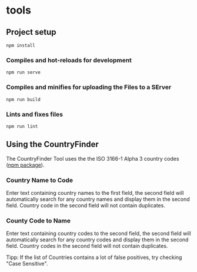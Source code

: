 # tools

## Project setup
```
npm install
```

### Compiles and hot-reloads for development
```
npm run serve
```

### Compiles and minifies for uploading the Files to a SErver
```
npm run build
```

### Lints and fixes files
```
npm run lint
```

## Using the CountryFinder

The CountryFinder Tool uses the the ISO 3166-1 Alpha 3 country codes ([npm package]([hallo](https://www.npmjs.com/package/i18n-iso-countries))).

### Country Name to Code

Enter text containing country names to the first field, the second field will automatically search for any country names and display them in the second field. Country code in the second field will not contain duplicates.

### County Code to Name

Enter text containing country codes to the second field, the second field will automatically search for any country codes and display them in the second field. Country codes in the second field will not contain duplicates.

Tipp: If the list of Countries contains a lot of false positives, try checking "Case Sensitive".



